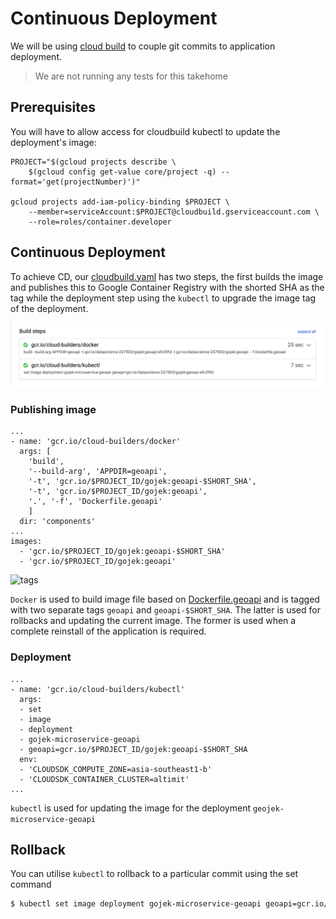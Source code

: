 # Continuous Deployment

We will be using [cloud build](https://cloud.google.com/cloud-build/) to couple git commits to application deployment.

> We are not running any tests for this takehome

## Prerequisites

You will have to allow access for cloudbuild kubectl to update the deployment's image:

```
PROJECT="$(gcloud projects describe \
    $(gcloud config get-value core/project -q) --format='get(projectNumber)')"

gcloud projects add-iam-policy-binding $PROJECT \
    --member=serviceAccount:$PROJECT@cloudbuild.gserviceaccount.com \
    --role=roles/container.developer
```

## Continuous Deployment

To achieve CD, our [cloudbuild.yaml](../cloudbuild.yaml) has two steps, the first builds the image and publishes this to Google Container Registry with the shorted SHA as the tag while the deployment step using the `kubectl` to upgrade the image tag of the deployment.


![cloudbuild](../images/builds.png)

### Publishing image

```
...
- name: 'gcr.io/cloud-builders/docker'
  args: [
    'build',
    '--build-arg', 'APPDIR=geoapi',
    '-t', 'gcr.io/$PROJECT_ID/gojek:geoapi-$SHORT_SHA',
    '-t', 'gcr.io/$PROJECT_ID/gojek:geoapi',
    '.', '-f', 'Dockerfile.geoapi'
    ]
  dir: 'components'
...
images:
  - 'gcr.io/$PROJECT_ID/gojek:geoapi-$SHORT_SHA'
  - 'gcr.io/$PROJECT_ID/gojek:geoapi'
```

![tags](../images/tags.png)

`Docker` is used to build image file based on [Dockerfile.geoapi](../components/Dockerfile.geoapi) and is tagged with two separate tags `geoapi` and `geoapi-$SHORT_SHA`. The latter is used for rollbacks and updating the current image. The former is used when a complete reinstall of the application is required.

### Deployment

```
...
- name: 'gcr.io/cloud-builders/kubectl'
  args:
  - set
  - image
  - deployment
  - gojek-microservice-geoapi
  - geoapi=gcr.io/$PROJECT_ID/gojek:geoapi-$SHORT_SHA
  env:
  - 'CLOUDSDK_COMPUTE_ZONE=asia-southeast1-b'
  - 'CLOUDSDK_CONTAINER_CLUSTER=altimit'
...
```

`kubectl` is used for updating the image for the deployment `geojek-microservice-geoapi`

## Rollback

You can utilise `kubectl` to rollback to a particular commit using the set command

```bash
$ kubectl set image deployment gojek-microservice-geoapi geoapi=gcr.io/$PROJECT_ID/gojek:geoapi-$SHORT_SHA --record=true
```

